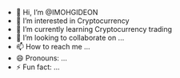 - 👋 Hi, I’m @IMOHGIDEON
- 👀 I’m interested in Cryptocurrency 
- 🌱 I’m currently learning Cryptocurrency trading 
- 💞️ I’m looking to collaborate on ...
- 📫 How to reach me ...
- 😄 Pronouns: ...
- ⚡ Fun fact: ...

<!---
IMOHGIDEON/IMOHGIDEON is a ✨ special ✨ repository because its `README.md` (this file) appears on your GitHub profile.
You can click the Preview link to take a look at your changes.
--->
